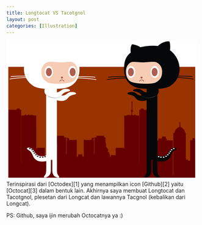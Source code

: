 ```yaml
---
title: Longtocat VS Tacotgnol
layout: post
categories: [Illustration]
---
```


<img class="gambar" alt="Longtocat VS Tacotgnol" src="/images/longtocat.png">
Terinspirasi dari [Octodex][1] yang menampilkan icon [Github][2] yaitu [Octocat][3] dalam bentuk lain. Akhirnya saya membuat Longtocat dan Tacotgnol, plesetan dari Longcat dan lawannya Tacgnol (kebalikan dari Longcat).

PS: Github, saya ijin merubah Octocatnya ya :)

[1]: http://octodex.github.com/
[2]: http://github.com/
[3]: https://github.com/about#media_downloads